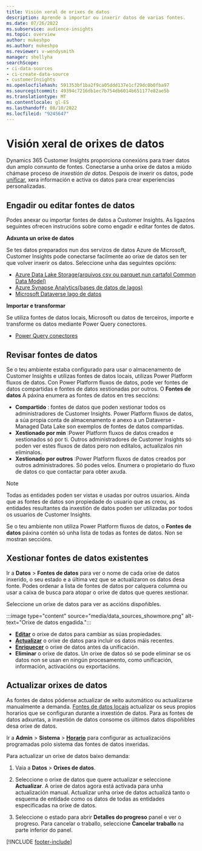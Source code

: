 ```yaml
---
title: Visión xeral de orixes de datos
description: Aprende a importar ou inxerir datos de varias fontes.
ms.date: 07/26/2022
ms.subservice: audience-insights
ms.topic: overview
author: mukeshpo
ms.author: mukeshpo
ms.reviewer: v-wendysmith
manager: shellyha
searchScope:
- ci-data-sources
- ci-create-data-source
- customerInsights
ms.openlocfilehash: 591353bf1ba2f9ca05ddd137e1cf29dc0b0fba97
ms.sourcegitcommit: 49394c7216db1ec7b754db6014b651177e82ae5b
ms.translationtype: MT
ms.contentlocale: gl-ES
ms.lasthandoff: 08/10/2022
ms.locfileid: "9245647"
---
```

# <a name="data-sources-overview"></a>Visión xeral de orixes de datos

Dynamics 365 Customer Insights proporciona conexións para traer datos dun amplo conxunto de fontes. Conectarse a unha orixe de datos a miúdo chámase proceso de *inxestión de datos*. Despois de inxerir os datos, pode [unificar](data-unification.md), xera información e activa os datos para crear experiencias personalizadas.

## <a name="add-or-edit-data-sources"></a>Engadir ou editar fontes de datos

Podes anexar ou importar fontes de datos a Customer Insights. As ligazóns seguintes ofrecen instrucións sobre como engadir e editar fontes de datos.

**Adxunta un orixe de datos**

Se tes datos preparados nun dos servizos de datos Azure de Microsoft, Customer Insights pode conectarse facilmente ao orixe de datos sen ter que volver inxerir os datos. Seleccione unha das seguintes opcións:
- [Azure Data Lake Storage(arquivos csv ou parquet nun cartafol Common Data Model)](connect-common-data-model.md)
- [Azure Synapse Analytics(bases de datos de lagos)](connect-synapse.md)
- [Microsoft Dataverse lago de datos](connect-dataverse-managed-lake.md)

**Importar e transformar**

Se utiliza fontes de datos locais, Microsoft ou datos de terceiros, importe e transforme os datos mediante Power Query conectores.
- [Power Query conectores](connect-power-query.md)

## <a name="review-data-sources"></a>Revisar fontes de datos

Se o teu ambiente estaba configurado para usar o almacenamento de Customer Insights e utilizas fontes de datos locais, utilizas Power Platform fluxos de datos. Con Power Platform fluxos de datos, pode ver fontes de datos compartidas e fontes de datos xestionadas por outros. O **Fontes de datos** A páxina enumera as fontes de datos en tres seccións:
- **Compartido** : fontes de datos que poden xestionar todos os administradores de Customer Insights. Power Platform fluxos de datos, a súa propia conta de almacenamento e anexo a un Dataverse -Managed Data Lake son exemplos de fontes de datos compartidas.
- **Xestionado por min** :Power Platform fluxos de datos creados e xestionados só por ti. Outros administradores de Customer Insights só poden ver estes fluxos de datos pero non editalos, actualizalos nin eliminalos.
- **Xestionado por outros** :Power Platform fluxos de datos creados por outros administradores. Só podes velos. Enumera o propietario do fluxo de datos co que contactar para obter axuda.
> [!NOTE]
> Todas as entidades poden ser vistas e usadas por outros usuarios. Aínda que as fontes de datos son propiedade do usuario que as creou, as entidades resultantes da inxestión de datos poden ser utilizadas por todos os usuarios de Customer Insights.

Se o teu ambiente non utiliza Power Platform fluxos de datos, o **Fontes de datos** páxina contén só unha lista de todas as fontes de datos. Non se mostran seccións.

## <a name="manage-existing-data-sources"></a>Xestionar fontes de datos existentes

Ir a **Datos** > **Fontes de datos** para ver o nome de cada orixe de datos inxerido, o seu estado e a última vez que se actualizaron os datos desa fonte. Podes ordenar a lista de fontes de datos por calquera columna ou usar a caixa de busca para atopar o orixe de datos que queres xestionar.

Seleccione un orixe de datos para ver as accións dispoñibles.

:::image type="content" source="media/data_sources_showmore.png" alt-text="Orixe de datos engadida.":::

- [**Editar**](#add-or-edit-data-sources) o orixe de datos para cambiar as súas propiedades.
- [**Actualizar**](#refresh-data-sources) o orixe de datos para incluír os datos máis recentes.
- [**Enriquecer**](data-sources-enrichment.md) o orixe de datos antes da unificación.
- **Eliminar** o orixe de datos. Un orixe de datos só se pode eliminar se os datos non se usan en ningún procesamento, como unificación, información, activacións ou exportacións.

## <a name="refresh-data-sources"></a>Actualizar orixes de datos

As fontes de datos pódense actualizar de xeito automático ou actualizarse manualmente a demanda. [Fontes de datos locais](connect-power-query.md#add-data-from-on-premises-data-sources) actualizar os seus propios horarios que se configuran durante a inxestión de datos. Para as fontes de datos adxuntas, a inxestión de datos consome os últimos datos dispoñibles desa orixe de datos.

Ir a **Admin** > **Sistema** > [**Horario**](schedule-refresh.md) para configurar as actualizacións programadas polo sistema das fontes de datos inxeridas.

Para actualizar un orixe de datos baixo demanda:

1. Vaia a **Datos** > **Orixes de datos**.

1. Seleccione o orixe de datos que quere actualizar e seleccione **Actualizar**. A orixe de datos agora está activada para unha actualización manual. Actualizar unha orixe de datos actualizá tanto o esquema de entidade como os datos de todas as entidades especificadas na orixe de datos.

1. Seleccione o estado para abrir **Detalles do progreso** panel e ver o progreso. Para cancelar o traballo, seleccione **Cancelar traballo** na parte inferior do panel.

[!INCLUDE [footer-include](includes/footer-banner.md)]
